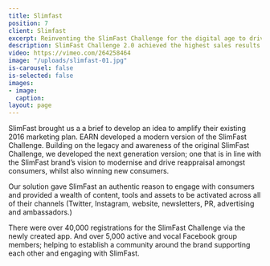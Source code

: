```yaml
---
title: Slimfast
position: 7
client: Slimfast
excerpt: Reinventing the SlimFast Challenge for the digital age to drive record sales
description: SlimFast Challenge 2.0 achieved the highest sales results
video: https://vimeo.com/264258464
image: "/uploads/slimfast-01.jpg"
is-carousel: false
is-selected: false
images:
- image: 
  caption: 
layout: page
---
```


SlimFast brought us a a brief to develop an idea to amplify their existing 2016 marketing plan.
EARN developed a modern version of the SlimFast Challenge. Building on the legacy and awareness of the original SlimFast Challenge, we developed the next generation version; one that is in line with the SlimFast brand’s vision to modernise and drive reappraisal amongst consumers, whilst also winning new consumers.

Our solution gave SlimFast an authentic reason to engage with consumers and provided a wealth of content, tools and assets to be activated across all of their channels (Twitter, Instagram, website, newsletters, PR, advertising and ambassadors.)

There were over 40,000 registrations for the SlimFast Challenge via the newly created app. And over 5,000 active and vocal Facebook group members; helping to establish a community around the brand supporting each other and engaging with SlimFast.